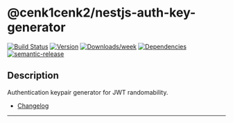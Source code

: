 # @cenk1cenk2/nestjs-auth-key-generator

[![Build Status](https://drone.kilic.dev/api/cenk1cenk2/nestjs-tools/status.svg)](https://drone.kilic.dev/@cenk1cenk2/nestjs-tools) [![Version](https://img.shields.io/npm/v/@cenk1cenk2/nestjs-auth-key-generator.svg)](https://npmjs.org/package/@cenk1cenk2/nestjs-auth-key-generator) [![Downloads/week](https://img.shields.io/npm/dw/@cenk1cenk2/nestjs-auth-key-generator.svg)](https://npmjs.org/package/@cenk1cenk2/nestjs-auth-key-generator) [![Dependencies](https://img.shields.io/librariesio/release/npm/@cenk1cenk2/nestjs-auth-key-generator)](https://npmjs.org/package/@cenk1cenk2/nestjs-auth-key-generator) [![semantic-release](https://img.shields.io/badge/%20%20%F0%9F%93%A6%F0%9F%9A%80-semantic--release-e10079.svg)](https://github.com/semantic-release/semantic-release)

## Description

Authentication keypair generator for JWT randomability.

- [Changelog](./CHANGELOG.md)

<!-- toc -->



<!-- tocstop -->

---
